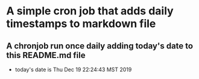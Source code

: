 A simple cron job that adds daily timestamps to markdown file
============================================================
## A chronjob run once daily adding today's date to this README.md file
* today's date is Thu Dec 19 22:24:43 MST 2019

